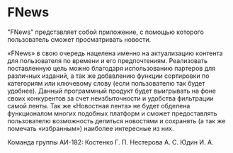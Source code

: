 # FNews
"FNews" представляет собой приложение, с помощью которого пользователь сможет просматривать новости.

«FNews» в свою очередь нацелена именно на актуализацию контента для пользователя по времени и его предпочтениям.
Реализовать поставленную цель можно благодаря  использованию партеров для различных изданий, а так же добавлению функции сортировки по категориям или ключевому слову (если пользователю так будет удобнее).
Данный программный продукт будет выигрывать на фоне своих конкурентов за счет неизбыточности и удобства фильтрации самой ленты.
Так же «Новостная лента» не будет обделена функционалом многих подобных платформ и сможет предоставлять пользователю возможность делиться новостями и сохранять (а так же помечать «избранным») наиболее интересные из них.

Команда группы АИ-182:
Костенко Г. П.
Нестерова А. С.
Юдин И. А.

